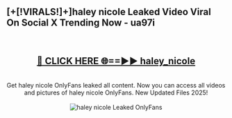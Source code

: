 <h2>[+[!VIRALS!]+]haley nicole Leaked Video Viral On Social X Trending Now - ua97i</h2>
<br>
<div align="center">
<h2><a href="https://libra.edu.pl?haley_nicole" rel="nofollow">🔴 CLICK HERE 🌐==►► haley_nicole</a></h2>
<br>
Get haley nicole OnlyFans leaked all content. Now you can access all videos and pictures of haley nicole OnlyFans. New Updated Files 2025!
<br>
<br>
<a href="https://libra.edu.pl?haley_nicole" rel="nofollow" data-target="animated-image.originalLink"><img src="https://i.ibb.co.com/WyWwxjT/player-gif2.gif" alt="haley nicole Leaked OnlyFans" style="max-width: 100%; display: inline-block;" data-target="animated-image.originalImage"></a>
</div>
<br>